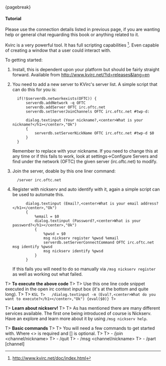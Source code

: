 {pagebreak}

#### Tutorial
Please use the connection details listed in previous page, if you are wanting help or general chat reguarding this book or anything related to it.

Kvirc is a very powerful tool. It has full scripting capabilities [^KVSDocs]. Even capable of creating a window that a user could interact with.

To getting started:

1. Install, this is dependent upon your platform but should be fairly straight forward. Available from http://www.kvirc.net/?id=releases&lang=en
2. You need to add a new server to KVirc's server list.
    A simple script that can do this for you is:
    
    ```KSL
      if(!$serverdb.networkexists(OFTC)) {
          serverdb.addNetwork -q OFTC
          serverdb.addServer OFTC irc.oftc.net
          serverdb.setServerJoinChannels OFTC irc.oftc.net #twp-d:

          dialog.textinput (Your nickname?,<center>What is your nickname?</h1></center>,"Ok")
          {
              serverdb.setServerNickName OFTC irc.oftc.net #twp-d $0
          }
      }
    ```
    Remember to replace <nick> with your nickname.
    If you need to change this at any time or if this fails to work, look at settings->Configure Servers and find under the network (OFTC) the given server (irc.oftc.net) to modify.
3. Join the server, doable by this one liner command:

    ```KSL
      /server irc.oftc.net
    ```
4. Register with nickserv and auto identify with it, again a simple script can be used to automate this.

    ```KSL
          dialog.textinput (Email?,<center>What is your email address?</h1></center>,"Ok")
          {
              %email = $0
              dialog.textinput (Password?,<center>What is your password?</h1></center>,"Ok")
              {
                  %pwsd = $0
                  msg nickserv register %pwsd %email
                  serverdb.setServerConnectCommand OFTC irc.oftc.net msg identify %pwsd
                  msg nickserv identify %pwsd
              }
          }
    ```
    If this fails you will need to do so manually via ``/msg nickserv register`` as well as working out what failed.

T> **To execute the above code**
T>
T> Use this one line code snippet executed in the open irc context input box (it's at the bottom and quite long).
T>
T> ``` KSL
T>   /dialog.textinput -m (Eval?,<center>What do you want to execute?</h1></center>,"Ok") {eval($0)}
T> ```

T> **Learn about nickserv!**
T>
T> As has mentioned there are many different services available. The first one being introduced of course is Nickserv. Have an explore and learn more about it by using ``/msg nickserv help``.

T> **Basic commands**
T>
T> You will need a few commands to get started with. Where <> is required and [] is optional.
T>
T> - /join <channel/nickname>
T> - /quit
T> - /msg <channel/nickname> <msg>
T> - /part [channel]

[^KVSDocs]: http://www.kvirc.net/doc/index.html